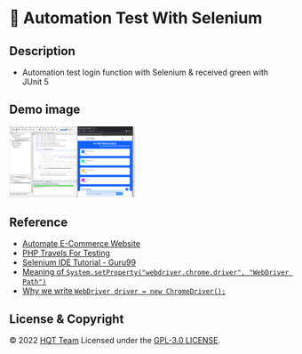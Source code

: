 # :star_struck: Automation Test With Selenium

## Description
- Automation test login function with Selenium &amp; received green with JUnit 5

## Demo image
<img  src="https://github.com/HQT-Team/automation-test-with-selenium/blob/main/demo_imgs/demo.png"  alt="Demo image"  width="45%"></img>

## Reference
- [Automate E-Commerce Website](https://www.techlistic.com/2020/06/automate-ecommerce-website.html#search-product)
- [PHP Travels For Testing](https://phptravels.net/)
- [Selenium IDE Tutorial - Guru99](https://www.guru99.com/introduction-selenuim-ide.html)
- [Meaning of ```System.setProperty("webdriver.chrome.driver", "WebDriver Path")```](https://www.tutorialspoint.com/what-is-the-exact-meaning-of-webdriver-chrome-driver-and-where-this-system-property-is-located-in-selenium)
- [Why we write ```WebDriver driver = new ChromeDriver();```](https://monilnigdi.medium.com/why-we-write-webdriver-driver-new-chromedriver-in-selenium-23e2ef08c54c)

## License & Copyright
&copy; 2022 [HQT Team](https://github.com/HQT-Team) Licensed under the [GPL-3.0 LICENSE]().
